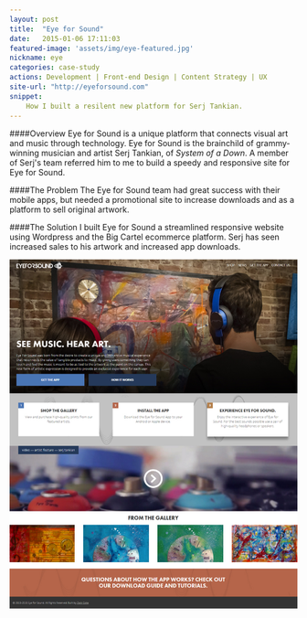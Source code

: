 ```yaml
---
layout: post
title:  "Eye for Sound"
date:   2015-01-06 17:11:03
featured-image: 'assets/img/eye-featured.jpg'
nickname: eye
categories: case-study
actions: Development | Front-end Design | Content Strategy | UX
site-url: "http://eyeforsound.com"
snippet:
    How I built a resilent new platform for Serj Tankian.
---
```


####Overview
Eye for Sound is a unique platform that connects visual art and music through technology. Eye for Sound is the brainchild of grammy-winning musician and artist Serj Tankian, of *System of a Down*. A member of Serj's team referred him to me to build a speedy and responsive site for Eye for Sound.

####The Problem
The Eye for Sound team had great success with their mobile apps, but needed a promotional site to increase downloads and as a platform to sell original artwork.

####The Solution
I built Eye for Sound a streamlined responsive website using Wordpress and the Big Cartel ecommerce platform. Serj has seen increased sales to his artwork and increased app downloads.

![eye for sound site](/assets/img/eyeForSound.jpg)